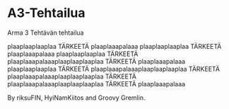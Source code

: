 # A3-Tehtailua
Arma 3 Tehtävän tehtailua


plaaplaaplaaplaa TÄRKEETÄ plaaplaaapalaaa
plaaplaaplaaplaa TÄRKEETÄ plaaplaaapalaaa
plaaplaaplaaplaa TÄRKEETÄ plaaplaaapalaaaplaaplaaplaaplaa TÄRKEETÄ plaaplaaapalaaa
plaaplaaplaaplaa TÄRKEETÄ plaaplaaapalaaaplaaplaaplaaplaa TÄRKEETÄ plaaplaaapalaaaplaaplaaplaaplaa TÄRKEETÄ plaaplaaapalaaaplaaplaaplaaplaa TÄRKEETÄ plaaplaaapalaaa

By riksuFIN, HyiNamKiitos and Groovy Gremlin.

